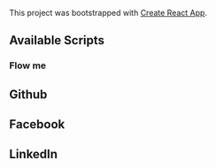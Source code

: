 This project was bootstrapped with [Create React App](https://github.com/facebook/create-react-app).

## Available Scripts

### Flow me 

## Github
## Facebook
## LinkedIn



